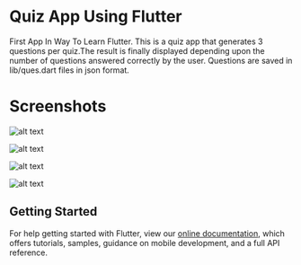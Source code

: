 # Quiz App Using Flutter

First App In Way To Learn Flutter.
This is a quiz app that generates 3 questions per quiz.The result is finally displayed depending upon the number of questions answered correctly by the user.
Questions are saved in lib/ques.dart files in json format.

# Screenshots
![alt text](https://github.com/shriyashwarghade/QUIZ-APP-FLUTTER/blob/master/screenshot/Screenshot_1589297271.jgp)

![alt text](https://github.com/shriyashwarghade/QUIZ-APP-FLUTTER/screenshot/Screenshot_1589297279.png?raw=true)

![alt text](https://github.com/shriyashwarghade/QUIZ-APP-FLUTTER/screenshot/Screenshot_1589297287.png?raw=true)

![alt text](https://github.com/shriyashwarghade/QUIZ-APP-FLUTTER/screenshot/Screenshot_1589297290.png?raw=true)


## Getting Started
For help getting started with Flutter, view our
[online documentation](https://flutter.dev/docs), which offers tutorials,
samples, guidance on mobile development, and a full API reference.
